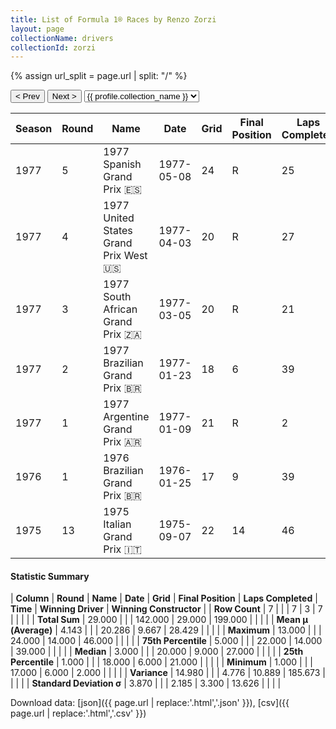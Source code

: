 ```yaml
---
title: List of Formula 1® Races by Renzo Zorzi
layout: page
collectionName: drivers
collectionId: zorzi
---
```


{% assign url_split = page.url | split: "/" %}
<div id="collection-navigation">
<button onclick="selector.options[selector.selectedIndex-1].value && (window.location = selector.options[selector.selectedIndex-1].value);">&lt; Prev</button>
<button onclick="selector.options[selector.selectedIndex+1].value && (window.location = selector.options[selector.selectedIndex+1].value);">Next &gt;</button>
<select id="selector" onchange="this.options[this.selectedIndex].value && (window.location = this.options[this.selectedIndex].value);">
  {% for collectionId in site.data[page.collectionName].refs %}
    {% if collectionId == page.collectionId %}
      {% assign selected = "selected" %}
    {% else %}
      {% assign selected = "" %}
    {% endif %}
    {% assign profile = site.data[page.collectionName][collectionId].profile %}
    <option value="/f1/{{ page.collectionName }}/{{ collectionId }}/{{ url_split[4] }}" {{ selected }}>{{ profile.collection_name }}</option>
  {% endfor %}
</select>
</div>

| Season | Round | Name | Date | Grid | Final Position | Laps Completed | Time | Winning Driver | Winning Constructor |
|--|--|--|--|--|--|--|--|--|--|
| 1977 | 5 | 1977 Spanish Grand Prix 🇪🇸 | 1977-05-08 | 24 | R | 25 |   | Mario Andretti 🇺🇸 | Team Lotus 🇬🇧 |
| 1977 | 4 | 1977 United States Grand Prix West 🇺🇸 | 1977-04-03 | 20 | R | 27 |   | Mario Andretti 🇺🇸 | Team Lotus 🇬🇧 |
| 1977 | 3 | 1977 South African Grand Prix 🇿🇦 | 1977-03-05 | 20 | R | 21 |   | Niki Lauda 🇦🇹 | Ferrari 🇮🇹 |
| 1977 | 2 | 1977 Brazilian Grand Prix 🇧🇷 | 1977-01-23 | 18 | 6 | 39 |   | Carlos Reutemann 🇦🇷 | Ferrari 🇮🇹 |
| 1977 | 1 | 1977 Argentine Grand Prix 🇦🇷 | 1977-01-09 | 21 | R | 2 |   | Jody Scheckter 🇿🇦 | Wolf 🇨🇦 |
| 1976 | 1 | 1976 Brazilian Grand Prix 🇧🇷 | 1976-01-25 | 17 | 9 | 39 |   | Niki Lauda 🇦🇹 | Ferrari 🇮🇹 |
| 1975 | 13 | 1975 Italian Grand Prix 🇮🇹 | 1975-09-07 | 22 | 14 | 46 |   | Clay Regazzoni 🇨🇭 | Ferrari 🇮🇹 |

#### Statistic Summary

| **Column** | **Round** | **Name** | **Date** | **Grid** | **Final Position** | **Laps Completed** | **Time** | **Winning Driver** | **Winning Constructor** |
| **Row Count** | 7 |  |  | 7 | 3 | 7 |  |  |  |
| **Total Sum** | 29.000 |  |  | 142.000 | 29.000 | 199.000 |  |  |  |
| **Mean μ (Average)** | 4.143 |  |  | 20.286 | 9.667 | 28.429 |  |  |  |
| **Maximum** | 13.000 |  |  | 24.000 | 14.000 | 46.000 |  |  |  |
| **75th Percentile** | 5.000 |  |  | 22.000 | 14.000 | 39.000 |  |  |  |
| **Median** | 3.000 |  |  | 20.000 | 9.000 | 27.000 |  |  |  |
| **25th Percentile** | 1.000 |  |  | 18.000 | 6.000 | 21.000 |  |  |  |
| **Minimum** | 1.000 |  |  | 17.000 | 6.000 | 2.000 |  |  |  |
| **Variance** | 14.980 |  |  | 4.776 | 10.889 | 185.673 |  |  |  |
| **Standard Deviation σ** | 3.870 |  |  | 2.185 | 3.300 | 13.626 |  |  |  |

Download data: [json]({{ page.url | replace:'.html','.json' }}), [csv]({{ page.url | replace:'.html','.csv' }})
